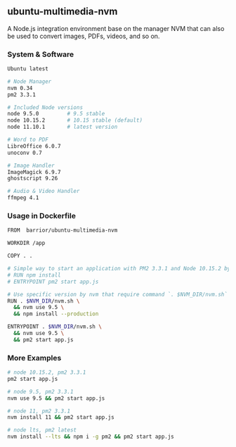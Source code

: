 ## ubuntu-multimedia-nvm

A Node.js integration environment base on the manager NVM that can also be used to convert images, PDFs, videos, and so on.

### System & Software

```bash
Ubuntu latest

# Node Manager
nvm 0.34
pm2 3.3.1

# Included Node versions
node 9.5.0         # 9.5 stable
node 10.15.2       # 10.15 stable (default)
node 11.10.1       # latest version

# Word to PDF
LibreOffice 6.0.7
unoconv 0.7

# Image Handler
ImageMagick 6.9.7
ghostscript 9.26

# Audio & Video Handler
ffmpeg 4.1
```

### Usage in Dockerfile

```bash
FROM  barrior/ubuntu-multimedia-nvm

WORKDIR /app

COPY . .

# Simple way to start an application with PM2 3.3.1 and Node 10.15.2 by default.
# RUN npm install
# ENTRYPOINT pm2 start app.js

# Use specific version by nvm that require command `. $NVM_DIR/nvm.sh` before.
RUN . $NVM_DIR/nvm.sh \
  && nvm use 9.5 \
  && npm install --production

ENTRYPOINT . $NVM_DIR/nvm.sh \
  && nvm use 9.5 \
  && pm2 start app.js
```

### More Examples

```bash
# node 10.15.2, pm2 3.3.1
pm2 start app.js

# node 9.5, pm2 3.3.1
nvm use 9.5 && pm2 start app.js

# node 11, pm2 3.3.1 
nvm install 11 && pm2 start app.js

# node lts, pm2 latest
nvm install --lts && npm i -g pm2 && pm2 start app.js
```


